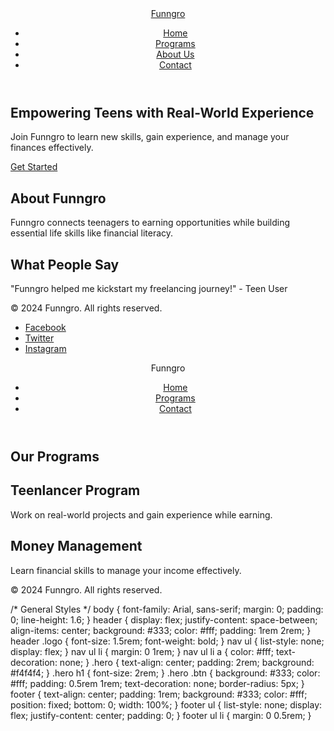 <!DOCTYPE html>
<html lang="en">
<head>
    <meta charset="UTF-8">
    <meta name="viewport" content="width=device-width, initial-scale=1.0">
    <meta name="description" content="Funngro empowers teenagers with real-world earning and learning opportunities. Join our teen programs for skill-building and financial literacy.">
    <meta name="keywords" content="teen freelancing, financial literacy, skill development, Funngro">
    <meta name="robots" content="index, follow">
    <title>Funngro | Empowering Teens with Opportunities</title>
    <link rel="stylesheet" href="styles.css">
    <link rel="canonical" href="https://funngro.com">
</head>
<body>
    <header>
        <div class="logo"><a href="index.html">Funngro</a></div>
        <nav>
            <ul>
                <li><a href="index.html">Home</a></li>
                <li><a href="programs.html">Programs</a></li>
                <li><a href="#about">About Us</a></li>
                <li><a href="#contact">Contact</a></li>
            </ul>
        </nav>
    </header>
    <main>
        <section class="hero">
            <h1>Empowering Teens with Real-World Experience</h1>
            <p>Join Funngro to learn new skills, gain experience, and manage your finances effectively.</p>
            <a href="#programs" class="btn">Get Started</a>
        </section>
        <section id="about">
            <h2>About Funngro</h2>
            <p>Funngro connects teenagers to earning opportunities while building essential life skills like financial literacy.</p>
        </section>
        <section id="testimonials">
            <h2>What People Say</h2>
            <p>"Funngro helped me kickstart my freelancing journey!" - Teen User</p>
        </section>
    </main>
    <footer>
        <p>© 2024 Funngro. All rights reserved.</p>
        <ul>
            <li><a href="#">Facebook</a></li>
            <li><a href="#">Twitter</a></li>
            <li><a href="#">Instagram</a></li>
        </ul>
    </footer>
</body>
</html>
<!DOCTYPE html>
<html lang="en">
<head>
    <meta charset="UTF-8">
    <meta name="viewport" content="width=device-width, initial-scale=1.0">
    <meta name="description" content="Explore Funngro's programs for teen earning and skill development.">
    <meta name="keywords" content="teen programs, freelancing, financial education">
    <title>Funngro | Our Programs</title>
    <link rel="stylesheet" href="styles.css">
</head>
<body>
    <header>
        <div class="logo">Funngro</div>
        <nav>
            <ul>
                <li><a href="index.html">Home</a></li>
                <li><a href="programs.html">Programs</a></li>
                <li><a href="#contact">Contact</a></li>
            </ul>
        </nav>
    </header>
    <section class="programs">
        <h1>Our Programs</h1>
        <div class="program">
            <h2>Teenlancer Program</h2>
            <p>Work on real-world projects and gain experience while earning.</p>
        </div>
        <div class="program">
            <h2>Money Management</h2>
            <p>Learn financial skills to manage your income effectively.</p>
        </div>
    </section>
    <footer>
        <p>© 2024 Funngro. All rights reserved.</p>
    </footer>
</body>
</html>
/* General Styles */
body {
    font-family: Arial, sans-serif;
    margin: 0;
    padding: 0;
    line-height: 1.6;
}
header {
    display: flex;
    justify-content: space-between;
    align-items: center;
    background: #333;
    color: #fff;
    padding: 1rem 2rem;
}
header .logo {
    font-size: 1.5rem;
    font-weight: bold;
}
nav ul {
    list-style: none;
    display: flex;
}
nav ul li {
    margin: 0 1rem;
}
nav ul li a {
    color: #fff;
    text-decoration: none;
}
.hero {
    text-align: center;
    padding: 2rem;
    background: #f4f4f4;
}
.hero h1 {
    font-size: 2rem;
}
.hero .btn {
    background: #333;
    color: #fff;
    padding: 0.5rem 1rem;
    text-decoration: none;
    border-radius: 5px;
}
footer {
    text-align: center;
    padding: 1rem;
    background: #333;
    color: #fff;
    position: fixed;
    bottom: 0;
    width: 100%;
}
footer ul {
    list-style: none;
    display: flex;
    justify-content: center;
    padding: 0;
}
footer ul li {
    margin: 0 0.5rem;
}
